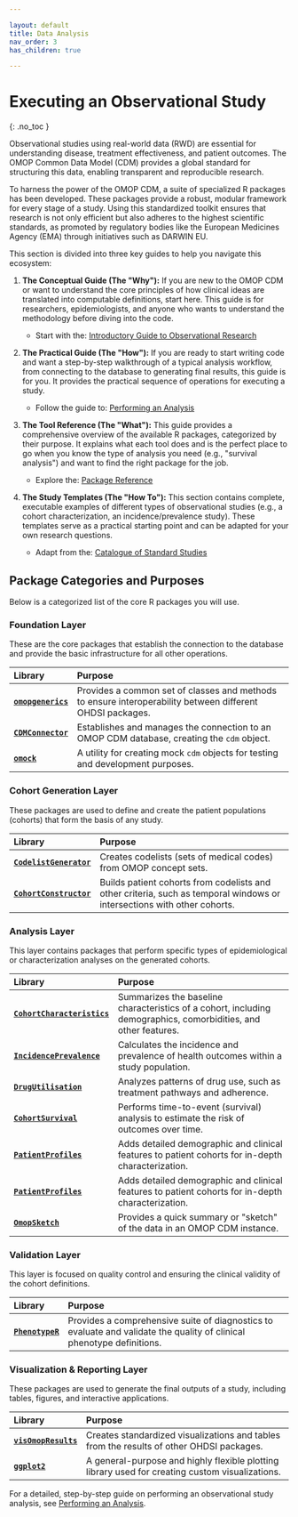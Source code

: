 ```yaml
---

layout: default
title: Data Analysis
nav_order: 3
has_children: true

---
```


# Executing an Observational Study
{: .no_toc }

Observational studies using real-world data (RWD) are essential for understanding disease, treatment effectiveness, and patient outcomes. The OMOP Common Data Model (CDM) provides a global standard for structuring this data, enabling transparent and reproducible research.

To harness the power of the OMOP CDM, a suite of specialized R packages has been developed. These packages provide a robust, modular framework for every stage of a study. Using this standardized toolkit ensures that research is not only efficient but also adheres to the highest scientific standards, as promoted by regulatory bodies like the European Medicines Agency (EMA) through initiatives such as DARWIN EU.

This section is divided into three key guides to help you navigate this ecosystem:

1.  **The Conceptual Guide (The "Why"):** If you are new to the OMOP CDM or want to understand the core principles of how clinical ideas are translated into computable definitions, start here. This guide is for researchers, epidemiologists, and anyone who wants to understand the methodology before diving into the code.
    -   Start with the: [Introductory Guide to Observational Research](./intro_to_observational_research)

2.  **The Practical Guide (The "How"):** If you are ready to start writing code and want a step-by-step walkthrough of a typical analysis workflow, from connecting to the database to generating final results, this guide is for you. It provides the practical sequence of operations for executing a study.
    -   Follow the guide to: [Performing an Analysis](./performing_analysis)

3.  **The Tool Reference (The "What"):** This guide provides a comprehensive overview of the available R packages, categorized by their purpose. It explains what each tool does and is the perfect place to go when you know the type of analysis you need (e.g., "survival analysis") and want to find the right package for the job.
    -   Explore the: [Package Reference](./package_reference)

4.  **The Study Templates (The "How To"):** This section contains complete, executable examples of different types of observational studies (e.g., a cohort characterization, an incidence/prevalence study). These templates serve as a practical starting point and can be adapted for your own research questions.
    -   Adapt from the: [Catalogue of Standard Studies](./standard_studies)

## Package Categories and Purposes

Below is a categorized list of the core R packages you will use.

### Foundation Layer
These are the core packages that establish the connection to the database and
provide the basic infrastructure for all other operations.

| Library | Purpose |
| :--- | :--- |
| [**`omopgenerics`**](https://darwin-eu.github.io/omopgenerics/) | Provides a common set of classes and methods to ensure interoperability between different OHDSI packages. |
| [**`CDMConnector`**](https://darwin-eu.github.io/CDMConnector/) | Establishes and manages the connection to an OMOP CDM database, creating the `cdm` object. |
| [**`omock`**](https://ohdsi.github.io/omock/) | A utility for creating mock `cdm` objects for testing and development purposes. |

### Cohort Generation Layer
These packages are used to define and create the patient populations (cohorts)
that form the basis of any study.

| Library | Purpose |
| :--- | :--- |
| [**`CodelistGenerator`**](https://darwin-eu.github.io/CodelistGenerator/) | Creates codelists (sets of medical codes) from OMOP concept sets. |
| [**`CohortConstructor`**](https://ohdsi.github.io/CohortConstructor/) | Builds patient cohorts from codelists and other criteria, such as temporal windows or intersections with other cohorts. |

### Analysis Layer
This layer contains packages that perform specific types of epidemiological or
characterization analyses on the generated cohorts.

| Library | Purpose |
| :--- | :--- |
| [**`CohortCharacteristics`**](https://darwin-eu.github.io/CohortCharacteristics/) | Summarizes the baseline characteristics of a cohort, including demographics, comorbidities, and other features. |
| [**`IncidencePrevalence`**](https://darwin-eu.github.io/IncidencePrevalence/) | Calculates the incidence and prevalence of health outcomes within a study population. |
| [**`DrugUtilisation`**](https://darwin-eu.github.io/DrugUtilisation/) | Analyzes patterns of drug use, such as treatment pathways and adherence. |
| [**`CohortSurvival`**](https://darwin-eu-dev.github.io/CohortSurvival/) | Performs time-to-event (survival) analysis to estimate the risk of outcomes over time. |
| [**`PatientProfiles`**](https://darwin-eu.github.io/PatientProfiles/) | Adds detailed demographic and clinical features to patient cohorts for in-depth characterization. |
| [**`PatientProfiles`**](https://darwin-eu.github.io/PatientProfiles/) | Adds detailed demographic and clinical features to patient cohorts for in-depth characterization. |
| [**`OmopSketch`**](https://ohdsi.github.io/OmopSketch/) | Provides a quick summary or "sketch" of the data in an OMOP CDM instance. |

### Validation Layer
This layer is focused on quality control and ensuring the clinical validity of
the cohort definitions.

| Library | Purpose |
| :--- | :--- |
| [**`PhenotypeR`**](https://ohdsi.github.io/PhenotypeR/) | Provides a comprehensive suite of diagnostics to evaluate and validate the quality of clinical phenotype definitions. |

### Visualization & Reporting Layer
These packages are used to generate the final outputs of a study, including
tables, figures, and interactive applications.

| Library | Purpose |
| :--- | :--- |
| [**`visOmopResults`**](https://darwin-eu.github.io/visOmopResults/) | Creates standardized visualizations and tables from the results of other OHDSI packages. |
| [**`ggplot2`**](https://ggplot2.tidyverse.org/) | A general-purpose and highly flexible plotting library used for creating custom visualizations. |

For a detailed, step-by-step guide on performing an observational study analysis, see [Performing an Analysis](./performing_analysis.md).
